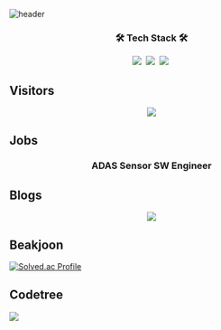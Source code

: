 ![header](https://capsule-render.vercel.app/api?type=soft&color=auto&height=150&section=header&text=DdangKwon&fontSize=64&animation=twinkling)


<h3 align="center">🛠 Tech Stack 🛠</h3>
<p align="center">
  <img src="https://img.shields.io/badge/C-A8B9CC?style=flat-square&logo=C&logoColor=white"/></a>&nbsp
  <img src="https://img.shields.io/badge/C++-00599C?style=flat-square&logo=C%2B%2B&logoColor=white"/></a>&nbsp 
  <img src="https://img.shields.io/badge/Python-3766AB?style=flat-square&logo=Python&logoColor=white"/></a>&nbsp 
</p>

## Visitors
<p align="center">
<a href="https://hits.seeyoufarm.com"><img src="https://hits.seeyoufarm.com/api/count/incr/badge.svg?url=https%3A%2F%2Fgithub.com%2FDdangkwon%2F&count_bg=%2379C83D&title_bg=%23555555&icon=&icon_color=%23E7E7E7&title=hits&edge_flat=false"/></a>
</p>

## Jobs
<h3 align="center"> ADAS Sensor SW Engineer  </h3>

## Blogs
<p align="center">
<a href="https://Ddangkwon.github.io/index.html">
    <img 
        src="http://img.shields.io/badge/-Tech%20Blog-655ced?style=flat&logo=github&link=https://zerofist.github.io/index.html"
        style="height : auto; margin-left : 10px; margin-right : 10px;"/>
</a>
</p>

## Beakjoon
[![Solved.ac Profile](http://mazassumnida.wtf/api/v2/generate_badge?boj=dram109)](https://solved.ac/dram109/)
## Codetree
[![](https://banner.codetree.ai/v1/banner/dram109)](https://www.codetree.ai/profiles/dram109)
